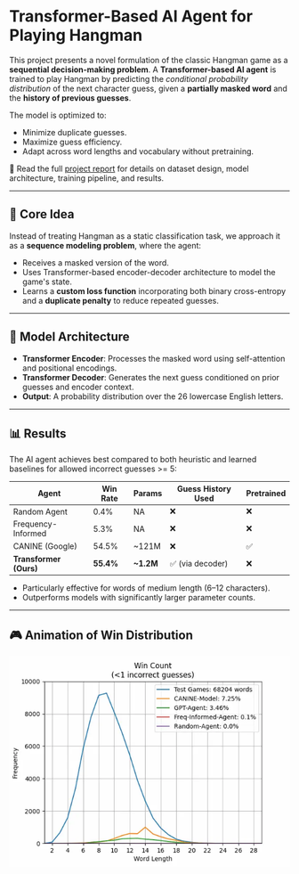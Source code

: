 # Transformer-Based AI Agent for Playing Hangman

<p>This project presents a novel formulation of the classic Hangman game as a <strong>sequential decision-making problem</strong>. A <strong>Transformer-based AI agent</strong> is trained to play Hangman by predicting the <em>conditional probability distribution</em> of the next character guess, given a <strong>partially masked word</strong> and the <strong>history of previous guesses</strong>.</p>

The model is optimized to:
- Minimize duplicate guesses.
- Maximize guess efficiency.
- Adapt across word lengths and vocabulary without pretraining.

📄 Read the full <a href="Report.pdf">project report</a> for details on dataset design, model architecture, training pipeline, and results.

---

## 🧠 Core Idea

Instead of treating Hangman as a static classification task, we approach it as a **sequence modeling problem**, where the agent:
- Receives a masked version of the word.
- Uses Transformer-based encoder-decoder architecture to model the game's state.
- Learns a **custom loss function** incorporating both binary cross-entropy and a **duplicate penalty** to reduce repeated guesses.

---

## 🧩 Model Architecture

- **Transformer Encoder**: Processes the masked word using self-attention and positional encodings.
- **Transformer Decoder**: Generates the next guess conditioned on prior guesses and encoder context.
- **Output**: A probability distribution over the 26 lowercase English letters.

---

## 📊 Results

The AI agent achieves best compared to both heuristic and learned baselines for allowed incorrect guesses >= 5:

| Agent              | Win Rate | Params | Guess History Used | Pretrained |
|-------------------|----------|--------|---------------------|------------|
| Random Agent       | 0.4%     | NA     | ❌                  | ❌         |
| Frequency-Informed | 5.3%     | NA     | ❌                  | ❌         |
| CANINE (Google)    | 54.5%    | ~121M  | ❌                  | ✅         |
| **Transformer (Ours)** | **55.4%** | **~1.2M**  | ✅ (via decoder)     | ❌         |

- Particularly effective for words of medium length (6–12 characters).
- Outperforms models with significantly larger parameter counts.

---

## 🎮 Animation of Win Distribution

<img src="hangman_win_distribution_animation.webp" alt="Result Image" style="display:block; margin:auto;"/>
